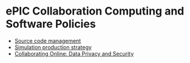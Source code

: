 # ePIC Collaboration Computing and Software Policies

- [Source code management](source_code_management.md)
- [Simulation production strategy](simulation_production_strategy.md)
- [Collaborating Online: Data Privacy and Security](data_privacy_collaboration.md)
